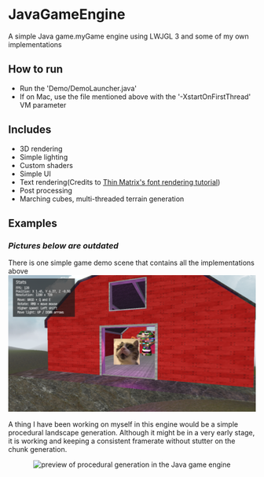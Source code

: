 # JavaGameEngine
A simple Java game.myGame engine using LWJGL 3 and some of my own implementations

## How to run
- Run the 'Demo/DemoLauncher.java'
- If on Mac, use the file mentioned above with the '-XstartOnFirstThread' VM parameter

## Includes
- 3D rendering
- Simple lighting
- Custom shaders
- Simple UI
- Text rendering(Credits to [Thin Matrix's font rendering tutorial](https://www.youtube.com/watch?v=mnIQEQoHHCU))
- Post processing
- Marching cubes, multi-threaded terrain generation

## Examples
### **_Pictures below are outdated_**

There is one simple game demo scene that contains all the implementations above
![preview image of render](git-files/images/preview2.png)

A thing I have been working on myself in this engine would be a simple procedural landscape generation.
Although it might be in a very early stage, it is working and keeping a consistent framerate without stutter on the chunk generation.
<div style="text-align: center;">
    <img style='text-align: center; margin: 0 auto' height='266' width='480' alt='preview of procedural generation in the Java game engine' src="/git-files/images/preview_proc_gen_lighting_shaders.gif"/>
</div>
